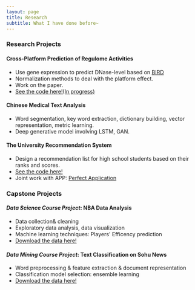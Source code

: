 ```yaml
---
layout: page
title: Research
subtitle: What I have done before~
---
```


### Research Projects
  
#### Cross-Platform Prediction of Regulome Activities
- Use gene expression to predict DNase-level based on [BIRD](https://www.nature.com/articles/s41467-017-01188-x) 
- Normalization methods to deal with the platform effect.
- Work on the paper.
- [See the code here!(In progress)](https://github.com/stephlee3/Cross-Platform-Prediction-of-Regulome-Activities)
  
#### Chinese Medical Text Analysis
- Word segmentation, key word extraction, dictionary building, vector representation, metric learning.
- Deep generative model involving LSTM, GAN.
  
#### The University Recommendation System
- Design a recommendation list for high school students based on their ranks and scores.
- [See the code here!](https://bitbucket.org/stephlee3/2017-srt)
- Joint work with APP: [Perfect Application](https://www.wmzy.com/)

### Capstone Projects

#### _Data Science Course Project_: NBA Data Analysis
- Data collection& cleaning
- Exploratory data analysis, data visualization
- Machine learning techniques: Players' Efficency prediction
- [Download the data here!](http://www.espn.com/nba/statistics)

#### _Data Mining Course Project_: Text Classification on Sohu News
- Word preprocessing & feature extraction & document representation
- Classification model selection: ensemble learning
- [Download the data here!](http://www.sogou.com/labs/resource/cs.php)
